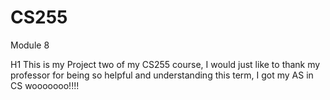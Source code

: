 # CS255
Module 8

H1 This is my Project two of my CS255 course, I would just like to thank my professor for being so helpful and understanding this term, I got my AS in CS wooooooo!!!!
